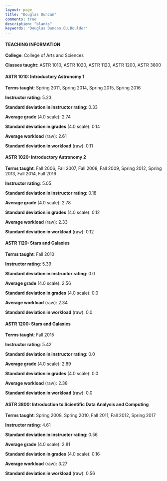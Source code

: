 ```yaml
---
layout: page
title: "Douglas Duncan" 
comments: true
description: "blanks"
keywords: "Douglas Duncan,CU,Boulder"
---
```

<head>
<script src="https://ajax.googleapis.com/ajax/libs/jquery/2.1.3/jquery.min.js"></script>
<script src="https://dl.dropboxusercontent.com/s/pc42nxpaw1ea4o9/highcharts.js?dl=0"></script>
<!-- <script src="../assets/js/highcharts.js"></script> -->
<style type="text/css">@font-face {
	font-family: "Bebas Neue";
	src: url(https://www.filehosting.org/file/details/544349/BebasNeue Regular.otf) format("opentype");
	}
	h1.Bebas { 
		font-family: "Bebas Neue", Verdana, Tahoma;
	}
</style>
</head>
	   
#### TEACHING INFORMATION

**College**: College of Arts and Sciences

**Classes taught**: ASTR 1010, ASTR 1020, ASTR 1120, ASTR 1200, ASTR 3800

#### ASTR 1010: Introductory Astronomy 1

**Terms taught**: Spring 2011, Spring 2014, Spring 2015, Spring 2016

**Instructor rating**: 5.23

**Standard deviation in instructor rating**: 0.33

**Average grade** (4.0 scale): 2.74

**Standard deviation in grades** (4.0 scale): 0.14

**Average workload** (raw): 2.61

**Standard deviation in workload** (raw): 0.11

#### ASTR 1020: Introductory Astronomy 2

**Terms taught**: Fall 2006, Fall 2007, Fall 2008, Fall 2009, Spring 2012, Spring 2013, Fall 2014, Fall 2016

**Instructor rating**: 5.05

**Standard deviation in instructor rating**: 0.18

**Average grade** (4.0 scale): 2.78

**Standard deviation in grades** (4.0 scale): 0.12

**Average workload** (raw): 2.33

**Standard deviation in workload** (raw): 0.12

#### ASTR 1120: Stars and Galaxies

**Terms taught**: Fall 2010

**Instructor rating**: 5.39

**Standard deviation in instructor rating**: 0.0

**Average grade** (4.0 scale): 2.56

**Standard deviation in grades** (4.0 scale): 0.0

**Average workload** (raw): 2.34

**Standard deviation in workload** (raw): 0.0

#### ASTR 1200: Stars and Galaxies

**Terms taught**: Fall 2015

**Instructor rating**: 5.42

**Standard deviation in instructor rating**: 0.0

**Average grade** (4.0 scale): 2.89

**Standard deviation in grades** (4.0 scale): 0.0

**Average workload** (raw): 2.38

**Standard deviation in workload** (raw): 0.0

#### ASTR 3800: Introduction to Scientific Data Analysis and Computing

**Terms taught**: Spring 2008, Spring 2010, Fall 2011, Fall 2012, Spring 2017

**Instructor rating**: 4.61

**Standard deviation in instructor rating**: 0.56

**Average grade** (4.0 scale): 2.81

**Standard deviation in grades** (4.0 scale): 0.16

**Average workload** (raw): 3.27

**Standard deviation in workload** (raw): 0.56

